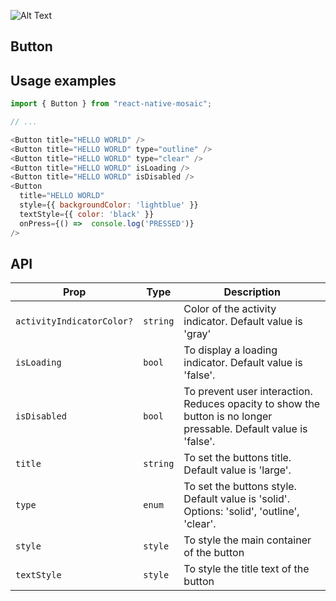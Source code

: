 ![Alt Text](https://drive.google.com/uc?export=view&id=1ci-R2nI_52PlqigEbQ14wzJbE39zDQ2o)

## Button

## Usage examples

```js
import { Button } from "react-native-mosaic";

// ...

<Button title="HELLO WORLD" />
<Button title="HELLO WORLD" type="outline" />
<Button title="HELLO WORLD" type="clear" />
<Button title="HELLO WORLD" isLoading />
<Button title="HELLO WORLD" isDisabled />
<Button
  title="HELLO WORLD"
  style={{ backgroundColor: 'lightblue' }}
  textStyle={{ color: 'black' }}
  onPress={() =>  console.log('PRESSED')}
/>
```

## API

| Prop | Type | Description |
|------|------|-------------|
| ``activityIndicatorColor?`` | ``string`` | Color of the activity indicator. Default value is 'gray' |
| ``isLoading`` | ``bool`` | To display a loading indicator. Default value is 'false'. |
| ``isDisabled`` | ``bool`` | To prevent user interaction. Reduces opacity to show the button is no longer pressable. Default value is 'false'. |
| ``title`` | ``string`` | To set the buttons title. Default value is 'large'. |
| ``type`` | ``enum`` | To set the buttons style. Default value is 'solid'. Options: 'solid', 'outline', 'clear'. |
| ``style`` | ``style`` | To style the main container of the button |
| ``textStyle`` | ``style`` | To style the title text of the button |
